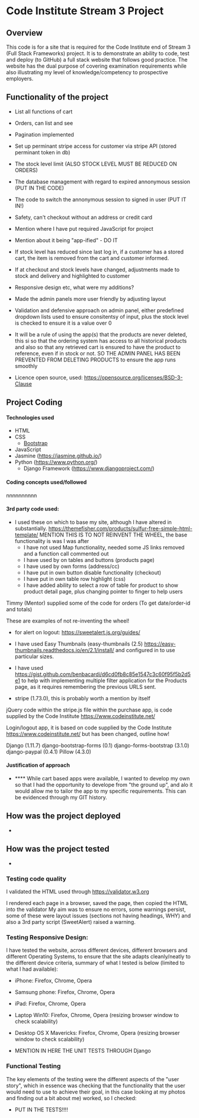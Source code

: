 # Code Institute Stream 3 Project

## Overview
This code is for a site that is required for the Code Institute end of Stream 3 (Full Stack Frameworks) project. It is to demonstrate an ability to code, test and deploy (to GitHub) a full stack website that follows good practice. The website has the dual purpose of covering examination requirements while also illustrating my level of knowledge/competency to prospective employers.


## Functionality of the project
- List all functions of cart
- Orders, can list and see
- Pagination implemented
- Set up perminant stripe access for customer via stripe API (stored perminant token in db)
- The stock level limit (ALSO STOCK LEVEL MUST BE REDUCED ON ORDERS)
- The database management with regard to expired annonymous session (PUT IN THE CODE)
- The code to switch the annonymous session to signed in user (PUT IT IN!)
- Safety, can't checkout without an address or credit card
- Mention where I have put required JavaScript for project
- Mention about it being "app-ified" - DO IT
- If stock level has reduced since last log in, if a customer has a stored cart, the item is removed from the cart and customer informed.
- If at checkout and stock levels have changed, adjustments made to stock and delivery and highlighted to customer


- Responsive design etc, what were my additions?
- Made the admin panels more user friendly by adjusting layout
- Validation and defensive approach on admin panel, either predefined dropdown lists used to ensure consitentsy of input, plus the stock level is checked to ensure it is a value over 0

 - It will be a rule of using the app(s) that the products are never deleted, this si so that the ordering system has access to all historical products and also so that any retrieved cart is ensured to have the product to reference, even if in stock or not. SO THE ADMIN PANEL HAS BEEN PREVENTED FROM DELETING PRODUCTS to ensure the app runs smoothly


- Licence open source, used:
https://opensource.org/licenses/BSD-3-Clause


## Project Coding
#### Technologies used
- HTML
- CSS
	- [Bootstrap](http://getbootstrap.com/)
- JavaScript 
- Jasmine (https://jasmine.github.io/)
- Python (https://www.python.org/)
	- Django Framework (https://www.djangoproject.com/)

#### Coding concepts used/followed
nnnnnnnnnn

#### 3rd party code used:
- I used these on which to base my site, although I have altered in substantially.
	https://themefisher.com/products/sulfur-free-simple-html-template/
	MENTION THIS IS TO NOT REINVENT THE WHEEL, the base functionality is was I was after
	 - I have not used Map functionality, needed some JS links removed and a function call commented out
	 - I have used by on tables and buttons (products page)
	 - I have used by own forms (address/cc)
	 - I have put in own button disable functionality (checkout)
	 - I have put in own table row highlight (css)
	 - I have added ability to select a row of table for product to show product detail page, plus changing pointer to finger to help users

Timmy (Mentor) supplied some of the code for orders (To get date/order-id and totals)

These are examples of not re-inventing the wheel!

- for alert on logout:
https://sweetalert.js.org/guides/

- I have used Easy Thumbnails (easy-thumbnails (2.5) https://easy-thumbnails.readthedocs.io/en/2.1/install/ and configured in to use particular sizes.

 - I have used https://gist.github.com/benbacardi/d6cd0fb8c85e1547c3c60f95f5b2d5e1 to help with implementing multiple filter application for the Products page, as it requires remembering the previous URLS sent.

- stripe (1.73.0), this is probably worth a mention by itself


jQuery code within the stripe.js file within the purchase app, is code supplied by the Code Institute https://www.codeinstitute.net/

Login/logout app, it is based on code supplied by the Code Institute https://www.codeinstitute.net/ but has been changed, outline how!


Django (1.11.7)
django-bootstrap-forms (0.1)
django-forms-bootstrap (3.1.0)
django-paypal (0.4.1)
Pillow (4.3.0)



#### Justification of approach
- **** While cart based apps were available, I wanted to develop my own so that I had the opportunity to develope from "the ground up", and alo it would allow me to tailor the app to my specific requirements.
This can be evidenced through my GIT history.




## How was the project deployed
- 

## How was the project tested
- 

### Testing code quality
I validated the HTML used through https://validator.w3.org

I rendered each page in a browser, saved the page, then copied the HTML into the validator
My aim was to ensure no errors, some warnings persist, some of these were layout issues (sections not having headings, WHY) and also a 3rd party script (SweetAlert) raised a warning.

### Testing Responsive Design:
I have tested the website, across different devices, different browsers and different Operating Systems, to ensure that the site adapts cleanly/neatly to the different device criteria, summary of what I tested is below (limited to what I had available):
- iPhone: Firefox, Chrome, Opera
- Samsung phone: Firefox, Chrome, Opera
- iPad: Firefox, Chrome, Opera
- Laptop Win10: Firefox, Chrome, Opera (resizing browser window to check scalability)
- Desktop OS X Mavericks: Firefox, Chrome, Opera (resizing browser window to check scalability)

- MENTION IN HERE THE UNIT TESTS THROUGH Django

### Functional Testing
The key elements of the testing were the different aspects of the "user story", which in essence was checking that the functionality that the user would need to use to achieve their goal, in this case looking at my photos and finding out a bit about me) worked, so I checked: 
 - PUT IN THE TESTS!!!!


